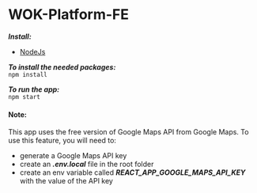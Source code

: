 # WOK-Platform-FE

***Install:***  
- [NodeJs](https://nodejs.org/en/download)

***To install the needed packages:***  
`npm install`

***To run the app:***  
`npm start`

#### Note:  
This app uses the free version of Google Maps API from Google Maps. To use this feature, you will need to:
  - generate a Google Maps API key
  - create an ***.env.local*** file in the root folder
  - create an env variable called ***REACT_APP_GOOGLE_MAPS_API_KEY*** with the value of the API key
